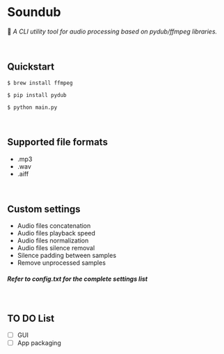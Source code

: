 # Soundub

:musical_note: *A CLI utility tool for audio processing based on pydub/ffmpeg libraries.*

&nbsp;
&nbsp;


## Quickstart

```
$ brew install ffmpeg

$ pip install pydub

$ python main.py
```

&nbsp;
&nbsp;

## Supported file formats
* .mp3
* .wav
* .aiff

&nbsp;
&nbsp;

## Custom settings
* Audio files concatenation
* Audio files playback speed
* Audio files normalization
* Audio files silence removal
* Silence padding between samples
* Remove unprocessed samples

##### Refer to config.txt for the complete settings list

&nbsp;
&nbsp;

## TO DO List
- [ ] GUI
- [ ] App packaging
